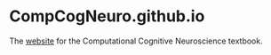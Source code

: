 # CompCogNeuro.github.io

The [website](https://compcogneuro.org) for the Computational Cognitive Neuroscience textbook.

